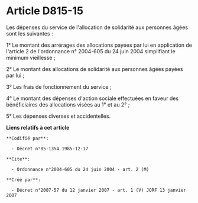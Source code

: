 # Article D815-15

Les dépenses du service de l'allocation de solidarité aux personnes âgées sont les suivantes :

1° Le montant des arrérages des allocations payées par lui en application de l'article 2 de l'ordonnance n° 2004-605 du 24
juin 2004 simplifiant le minimum vieillesse ;

2° Le montant des allocations de solidarité aux personnes âgées payées par lui ;

3° Les frais de fonctionnement du service ;

4° Le montant des dépenses d'action sociale effectuées en faveur des bénéficiaires des allocations visées au 1° et au 2° ;

5° Les dépenses diverses et accidentelles.

**Liens relatifs à cet article**

	**Codifié par**:

	  - Décret n°85-1354 1985-12-17

	**Cite**:

	  - Ordonnance n°2004-605 du 24 juin 2004 - art. 2 (M)

	**Créé par**:

	  - Décret n°2007-57 du 12 janvier 2007 - art. 1 (V) JORF 13 janvier 2007
